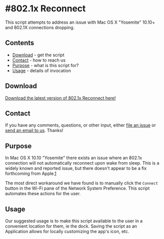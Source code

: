 #802.1x Reconnect
========================

This script attempts to address an issue with Mac OS X "Yosemite" 10.10+ and 802.1X connections dropping.
## Contents

* [Download](#download) - get the script
* [Contact](#contact) - how to reach us
* [Purpose](#purpose) - what is this script for?
* [Usage](#usage) - details of invocation

## Download

[Download the latest version of 802.1x Reconnect here!](../../releases/)


## Contact

If you have any comments, questions, or other input, either [file an issue](../../issues) or [send an email to us](mailto:mlib-its-mac-github@lists.utah.edu). Thanks!

## Purpose
In Mac OS X 10.10 "Yosemite" there exists an issue where an 802.1x connection will not automatically reconnect upon wake from sleep. This is a widely known and reported issue, but there doesn't appear to be a fix forthcoming from Apple.[1]

The most direct workaround we have found is to manually click the `Connect` button in the Wi-Fi pane of the Network System Preference. This script automates these actions for the user.

[1]: https://jamfnation.jamfsoftware.com/30.0b6/discussion.html?id=14693

## Usage
Our suggested usage is to make this script available to the user in a convenient location for them, ie the dock. Saving the script as an Application allows for locally customizing the app's icon, etc.

